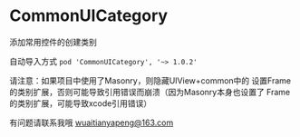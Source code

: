 # CommonUICategory
添加常用控件的创建类别  

自动导入方式 ```pod 'CommonUICategory', '~> 1.0.2'```

请注意：如果项目中使用了Masonry，则隐藏UIView+common中的  设置Frame  的类别扩展，否则可能导致引用错误而崩溃（因为Masonry本身也设置了 Frame  的类别扩展，可能导致xcode引用错误）  

有问题请联系我哦 wuaitianyapeng@163.com

